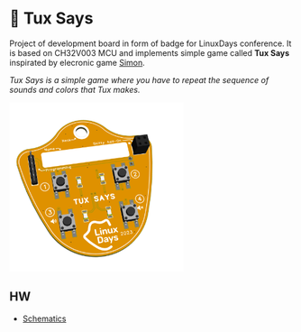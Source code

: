 # 🐧 Tux Says

Project of development board in form of badge for LinuxDays conference. 
It is based on CH32V003 MCU and implements simple game called **Tux Says** inspirated by elecronic game [Simon](https://en.wikipedia.org/wiki/Simon_(game)).

*Tux Says is a simple game where you have to repeat the sequence of sounds and colors that Tux makes.*

<img src="doc/images/3d-top.png" height="300px">

## HW

- [Schematics](hw/tux_schematics.png)
